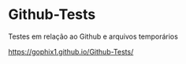 # Github-Tests
Testes em relação ao Github e arquivos temporários

https://gophix1.github.io/Github-Tests/
